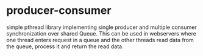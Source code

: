 # producer-consumer
simple pthread library implementing single producer and multiple consumer synchronization over shared Queue.
This can be used in webservers where one thread enters request in a queue and the other threads read data from the queue, process it and return the read data.
